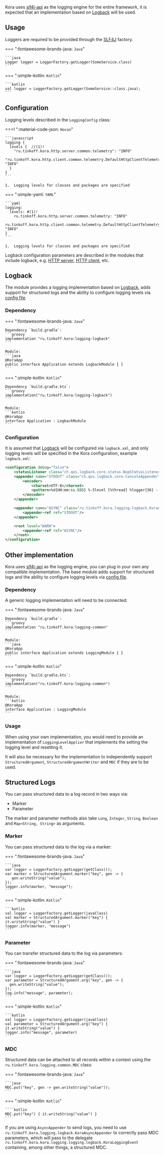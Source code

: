 Kora uses [slf4j-api](https://www.slf4j.org/) as the logging engine for the entire framework,
it is expected that an implementation based on [Logback](#logback) will be used.

## Usage

Loggers are required to be provided through the [SLF4J](https://www.slf4j.org/manual.html#hello_world) factory.

=== ":fontawesome-brands-java: `Java`"

    ```java
    Logger logger = LoggerFactory.getLogger(SomeService.class)
    ```

=== ":simple-kotlin: `Kotlin`"

    ```kotlin
    val logger = LoggerFactory.getLogger(SomeService::class.java);
    ```

## Configuration

Logging levels described in the `LoggingConfig` class:

===! ":material-code-json: `Hocon`"

    ```javascript
    logging {
      levels {  //(1)!
        "ru.tinkoff.kora.http.server.common.telemetry": "INFO"
        "ru.tinkoff.kora.http.client.common.telemetry.DefaultHttpClientTelemetry": "INFO"
      }
    }
    ```

    1.  Logging levels for classes and packages are specified

=== ":simple-yaml: `YAML`"

    ```yaml
    logging:
      levels: #(1)!
        ru.tinkoff.kora.http.server.common.telemetry: "INFO"
        ru.tinkoff.kora.http.client.common.telemetry.DefaultHttpClientTelemetry: "INFO"
    }
    ```

    1.  Logging levels for classes and packages are specified

Logback configuration parameters are described in the modules that include logback, e.g. [HTTP server](http-server.md), [HTTP client](http-client.md), etc.

## Logback

The module provides a logging implementation based on [Logback](https://www.baeldung.com/logback), adds support for structured logs and the ability to configure logging levels via [config file](config.md).

### Dependency

=== ":fontawesome-brands-java: `Java`"

    Dependency `build.gradle`:
    ```groovy
    implementation "ru.tinkoff.kora:logging-logback"
    ```

    Module:
    ```java
    @KoraApp
    public interface Application extends LogbackModule { }
    ```

=== ":simple-kotlin: `Kotlin`"

    Dependency `build.gradle.kts`:
    ```groovy
    implementation("ru.tinkoff.kora:logging-logback")
    ```

    Module:
    ```kotlin
    @KoraApp
    interface Application : LogbackModule
    ```

### Configuration

It is assumed that [Logback](https://logback.qos.ch/manual/configuration.html) will be configured via `logback.xml`, and only logging levels will be specified in the Kora configuration, example `logback.xml`:

```xml
<configuration debug="false">
    <statusListener class="ch.qos.logback.core.status.NopStatusListener" />
    <appender name="STDOUT" class="ch.qos.logback.core.ConsoleAppender">
        <encoder>
            <charset>UTF-8</charset>
            <pattern>%d{HH:mm:ss.SSS} %-5level [%thread] %logger{36} - %msg%n</pattern>
        </encoder>
    </appender>

    <appender name="ASYNC" class="ru.tinkoff.kora.logging.logback.KoraAsyncAppender">
        <appender-ref ref="STDOUT"/>
    </appender>

    <root level="WARN">
        <appender-ref ref="ASYNC"/>
    </root>
</configuration>
```

## Other implementation

Kora uses [slf4j-api](https://www.slf4j.org/) as the logging engine, you can plug in your own any compatible implementation.
The base module adds support for structured logs and the ability to configure logging levels via [config file](config.md).

### Dependency

A generic logging implementation will need to be connected:

=== ":fontawesome-brands-java: `Java`"

    Dependency `build.gradle`:
    ```groovy
    implementation "ru.tinkoff.kora:logging-common"
    ```

    Module:
    ```java
    @KoraApp
    public interface Application extends LoggingModule { }
    ```

=== ":simple-kotlin: `Kotlin`"

    Dependency `build.gradle.kts`:
    ```groovy
    implementation("ru.tinkoff.kora:logging-common")
    ```

    Module:
    ```kotlin
    @KoraApp
    interface Application : LoggingModule
    ```

### Usage

When using your own implementation, you would need to provide an implementation of `LoggingLevelApplier` that implements the
setting the logging level and resetting it.

It will also be necessary for the implementation to independently support `StructuredArgument`, `StructuredArgumentWriter` and `MDC` if they are to be used.

## Structured Logs

You can pass structured data to a log record in two ways via:

- Marker
- Parameter

The marker and parameter methods also take `Long`, `Integer`, `String`, `Boolean` and `Map<String, String>` as arguments.

### Marker

You can pass structured data to the log via a marker:

=== ":fontawesome-brands-java: `Java`"

    ```java
    var logger = LoggerFactory.getLogger(getClass());
    var marker = StructuredArgument.marker("key", gen -> {
       gen.writeString("value");
    });
    logger.info(marker, "message");
    ```

=== ":simple-kotlin: `Kotlin`"

    ```kotlin
    val logger = LoggerFactory.getLogger(javaClass)
    val marker = StructuredArgument.marker("key") { it.writeString("value") }
    logger.info(marker, "message")
    ```

### Parameter

You can transfer structured data to the log via parameters:

=== ":fontawesome-brands-java: `Java`"

    ```java
    var logger = LoggerFactory.getLogger(getClass());
    var parameter = StructuredArgument.arg("key", gen -> {
      gen.writeString("value");
    });
    log.info("message", parameter);
    ```

=== ":simple-kotlin: `Kotlin`"

    ```kotlin
    val logger = LoggerFactory.getLogger(javaClass)
    val parameter = StructuredArgument.arg("key") { it.writeString("value") }
    logger.info("message", parameter)
    ```

### MDC

Structured data can be attached to all records within a context using the `ru.tinkoff.kora.logging.common.MDC` class:

=== ":fontawesome-brands-java: ``Java``"

    ```java
    MDC.put("key", gen -> gen.writeString("value"));
    ```

=== ":simple-kotlin: `Kotlin`"

    ````kotlin
    MDC.put("key") { it.writeString("value") }
    ```

If you are using `AsyncAppender` to send logs, you need to use `ru.tinkoff.kora.logging.logback.KoraAsyncAppender` to correctly pass MDC parameters,
which will pass to the delegate `ru.tinkoff.kora.kora.logging.logging.logback.KoraLoggingEvent` containing, among other things, a structured MDC.
